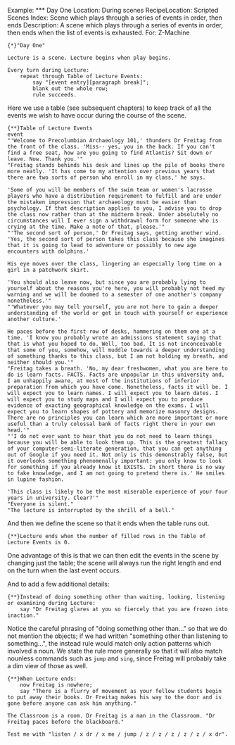 Example: *** Day One
Location: During scenes
RecipeLocation: Scripted Scenes
Index: Scene which plays through a series of events in order, then ends
Description: A scene which plays through a series of events in order, then ends when the list of events is exhausted.
For: Z-Machine

  

``` inform7
{*}"Day One"

Lecture is a scene. Lecture begins when play begins.

Every turn during Lecture:
	repeat through Table of Lecture Events:
		say "[event entry][paragraph break]";
		blank out the whole row;
		rule succeeds.
```

  
Here we use a table (see subsequent chapters) to keep track of all the events we wish to have occur during the course of the scene.

  

``` inform7
{**}Table of Lecture Events
event
"'Welcome to Precolumbian Archaeology 101,' thunders Dr Freitag from the front of the class. 'Miss-- yes, you in the back. If you can't find a free seat, how are you going to find Atlantis? Sit down or leave. Now. Thank you.'"
"Freitag stands behinds his desk and lines up the pile of books there more neatly. 'It has come to my attention over previous years that there are two sorts of person who enroll in my class,' he says.

'Some of you will be members of the swim team or women's lacrosse players who have a distribution requirement to fulfill and are under the mistaken impression that archaeology must be easier than psychology. If that description applies to you, I advise you to drop the class now rather than at the midterm break. Under absolutely no circumstances will I ever sign a withdrawal form for someone who is crying at the time. Make a note of that, please.'"
"'The second sort of person,' Dr Freitag says, getting another wind. 'Yes, the second sort of person takes this class because she imagines that it is going to lead to adventure or possibly to new age encounters with dolphins.'

His eye moves over the class, lingering an especially long time on a girl in a patchwork skirt.

'You should also leave now, but since you are probably lying to yourself about the reasons you're here, you will probably not heed my warning and we will be doomed to a semester of one another's company nonetheless.'"
"'Whatever you may tell yourself, you are not here to gain a deeper understanding of the world or get in touch with yourself or experience another culture.'

He paces before the first row of desks, hammering on them one at a time. 'I know you probably wrote an admissions statement saying that that is what you hoped to do. Well, too bad. It is not inconceivable that some of you, somehow, will muddle towards a deeper understanding of something thanks to this class, but I am not holding my breath, and neither should you.'"
"Freitag takes a breath. 'No, my dear freshwomen, what you are here to do is learn facts. FACTS. Facts are unpopular in this university and, I am unhappily aware, at most of the institutions of inferior preparation from which you have come. Nonetheless, facts it will be. I will expect you to learn names. I will expect you to learn dates. I will expect you to study maps and I will expect you to produce evidence of exacting geographical knowledge on the exams. I will expect you to learn shapes of pottery and memorize masonry designs. There are no principles you can learn which are more important or more useful than a truly colossal bank of facts right there in your own head.'"
"'I do not ever want to hear that you do not need to learn things because you will be able to look them up. This is the greatest fallacy of your computer-semi-literate generation, that you can get anything out of Google if you need it. Not only is this demonstrably false, but it overlooks something phenomenally important: you only know to look for something if you already know it EXISTS. In short there is no way to fake knowledge, and I am not going to pretend there is.' He smiles in lupine fashion.

'This class is likely to be the most miserable experience of your four years in university. Clear?'"
"Everyone is silent."
"The lecture is interrupted by the shrill of a bell."
```

  
And then we define the scene so that it ends when the table runs out.

  

``` inform7
{**}Lecture ends when the number of filled rows in the Table of Lecture Events is 0.
```

  
One advantage of this is that we can then edit the events in the scene by changing just the table; the scene will always run the right length and end on the turn when the last event occurs.

  
And to add a few additional details:

  

``` inform7
{**}Instead of doing something other than waiting, looking, listening or examining during Lecture:
	say "Dr Freitag glares at you so fiercely that you are frozen into inaction."
```

  
Notice the careful phrasing of "doing something other than..." so that we do not mention the objects; if we had written "something other than listening to something...", the instead rule would match only action patterns which involved a noun. We state the rule more generally so that it will also match nounless commands such as ``jump`` and ``sing``, since Freitag will probably take a dim view of those as well.

  

``` inform7
{**}When Lecture ends:
	now Freitag is nowhere;
	say "There is a flurry of movement as your fellow students begin to put away their books. Dr Freitag makes his way to the door and is gone before anyone can ask him anything."

The Classroom is a room. Dr Freitag is a man in the Classroom. "Dr Freitag paces before the blackboard."

Test me with "listen / x dr / x me / jump / z / z / z / z / z / x dr".
```

